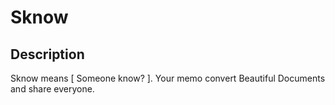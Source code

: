 # Sknow
## Description
Sknow means [ Someone know? ].
Your memo convert Beautiful Documents and share everyone.
